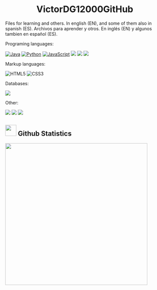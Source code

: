 <h1 align="center"> VictorDG12000GitHub </h1>

<p>Files for learning and others. In english (EN), and some of them also in spanish (ES). Archivos para aprender y otros. En inglés (EN) y algunos tambien en español (ES).</p>
<p>Programing languages:</p>


[![Java](https://img.shields.io/badge/Java-007396?style=for-the-badge&logo=java&logo=java&logoColor=white&labelColor=101010)]()
[![Python](https://img.shields.io/badge/Python-yellow.svg?style=for-the-badge&logo=java&logo=pytohn&logoColor=black&labelColor=aaaaaa)]()
[![JavaScript](https://img.shields.io/badge/JavaScript-323330?style=for-the-badge&logoColor=F7DF1E)]()
<img src="https://img.shields.io/badge/-21416b?style=for-the-badge&logo=C&logoColor=white"/>
<img src="https://img.shields.io/badge/++-21996b?style=for-the-badge&logo=C&logoColor=white"/>
<img src="https://img.shields.io/badge/sharp-25616b?style=for-the-badge&logo=C&logoColor=white"/>


<p>Markup languages:</p>

![HTML5](https://img.shields.io/badge/HTML5%20-%23E34F26.svg?style=for-the-badge&logo=html5&logoColor=white)
![CSS3](https://img.shields.io/badge/CSS%20-%231572B6.svg?style=for-the-badge&logo=css3&logoColor=white)

<p>Databases:</p>

<img src="https://img.shields.io/badge/mysql-4479A1.svg?style=for-the-badge&logo=mysql&logoColor=white"/>

<p>Other:</p>

<img src="https://img.shields.io/badge/VirtualBox-21416b?style=for-the-badge&logo=VirtualBox&logoColor=white"/>
<img src="https://img.shields.io/badge/Git-21416b?style=for-the-badge&logo=Git&logoColor=white"/>
<img src="https://img.shields.io/badge/Splunk-21416b?style=for-the-badge&logo=Splunk&logoColor=white"/>


## <img src="https://media.giphy.com/media/iY8CRBdQXODJSCERIr/giphy.gif" width="35"><b> Github Statistics </b>
<a href="https://github.com/VictorDG12000/">
  <img src="https://github-readme-stats.vercel.app/api?username=VictorDG12000GitHub&include_all_commits=true&count_private=true&show_icons=true&line_height=20&title_color=7A7ADB&icon_color=2234AE&text_color=D3D3D3&bg_color=1,000000,345345" width="450"/>

</a>
